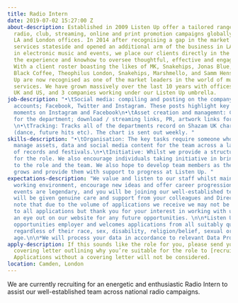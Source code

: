 ```yaml
---
title: Radio Intern
date: 2019-07-02 15:27:00 Z
about-description: Established in 2009 Listen Up offer a tailored range of bespoke
  radio, club, streaming, online and print promotion campaigns globally through our
  LA and London offices. In 2014 after recognising a gap in the market we moved our
  services stateside and opened an additional arm of the business in LA. Specialising
  in electronic music and events, we place our clients directly in the spotlight with
  the experience and knowhow to oversee thoughtful, effective and engaging campaigns.
  With a client roster boasting the likes of MK, Snakehips, Jonas Blue, Gorgon City,
  Black Coffee, Theophilus London, Snakehips, Marshmello, and Samm Henshaw, Listen
  Up are now recognised as one of the market leaders in the world of music promotion
  services. We have grown massively over the last 10 years with offices in both the
  UK and US, and 3 companies working under our Listen Up umbrella.
job-description: "•\tSocial media: compiling and posting on the company’s social media
  accounts; Facebook, Twitter and Instagram. These posts highlight key successes /
  moments on Instagram and Facebook\n•\tAsset creation and managemnt: Creates assets
  for the department; download / streaming links, PR, artwork links for each record.
  \n•\tTracking: Tracks all of the departments record on Shazam UK chart and sub charts
  (dance, future hits etc). The chart is sent out weekly. "
skills-description: "•\tOrganisation: The key tasks require someone who is able to
  manage assets, data and social media content for the team across a large number
  of records and festivals.\n•\tInitiative: Whilst we provide a structure and platform
  for the role. We also encourage individuals taking initiative in bringing new ideas
  to the role and the team. We also hope to develop team members as the department
  grows and provide them with support to progress at Listen Up. "
expectations-description: "We value and listen to our staff whilst maintaining a fun
  working environment, encourage new ideas and offer career progression. Our staff
  events are legendary, and you will be joining our well-established team where you
  will be given genuine care and support from your colleagues and Directors.\n\n*Please
  note that due to the volume of applications we receive we may not be able to respond
  to all applications but thank you for your interest in working with us, please keep
  an eye out on our website for any future opportunities. \n\n*Listen Up is an equal
  opportunities employer and welcomes applications from all suitably qualified persons
  regardless of their race, sex, disability, religion/belief, sexual orientation or
  age.\n\n*We will process your data in accordance to relevant Data Protection Laws. "
apply-description: If this sounds like the role for you, please send your email and
  covering letter outlining why you’re suitable for the role to [recruitment@listen-up.biz](mailto:recruitment@listen-up.biz).
  Applications without a covering letter will not be considered.
location: Camden, London
---
```


We are currently recruiting for an energetic and enthusiastic Radio Intern to assist our well-established team across national radio campaigns. 